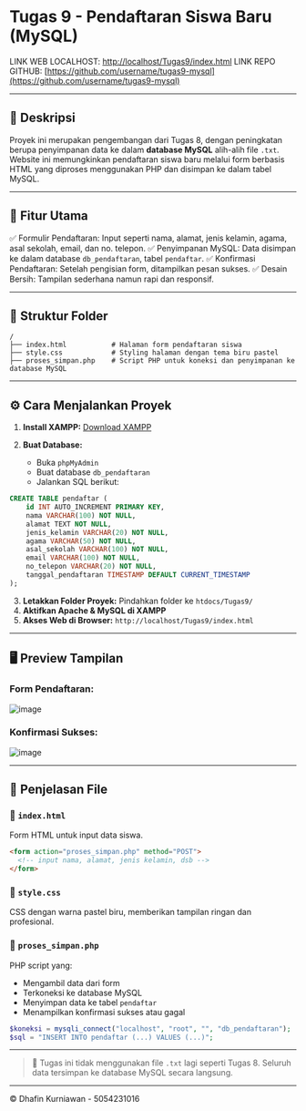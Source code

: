 # Tugas 9 - Pendaftaran Siswa Baru (MySQL)

LINK WEB LOCALHOST: [http://localhost/Tugas9/index.html](http://localhost/Tugas9/index.html)
LINK REPO GITHUB: [https://github.com/username/tugas9-mysql](https://github.com/username/tugas9-mysql)

---

## 📄 Deskripsi

Proyek ini merupakan pengembangan dari Tugas 8, dengan peningkatan berupa penyimpanan data ke dalam **database MySQL** alih-alih file `.txt`. Website ini memungkinkan pendaftaran siswa baru melalui form berbasis HTML yang diproses menggunakan PHP dan disimpan ke dalam tabel MySQL.

---

## 🚀 Fitur Utama

✅ Formulir Pendaftaran: Input seperti nama, alamat, jenis kelamin, agama, asal sekolah, email, dan no. telepon.
✅ Penyimpanan MySQL: Data disimpan ke dalam database `db_pendaftaran`, tabel `pendaftar`.
✅ Konfirmasi Pendaftaran: Setelah pengisian form, ditampilkan pesan sukses.
✅ Desain Bersih: Tampilan sederhana namun rapi dan responsif.

---

## 📁 Struktur Folder

```
/
├── index.html           # Halaman form pendaftaran siswa
├── style.css            # Styling halaman dengan tema biru pastel
├── proses_simpan.php    # Script PHP untuk koneksi dan penyimpanan ke database MySQL
```

---

## ⚙️ Cara Menjalankan Proyek

1. **Install XAMPP:** [Download XAMPP](https://www.apachefriends.org/index.html)
2. **Buat Database:**

   * Buka `phpMyAdmin`
   * Buat database `db_pendaftaran`
   * Jalankan SQL berikut:

```sql
CREATE TABLE pendaftar (
    id INT AUTO_INCREMENT PRIMARY KEY,
    nama VARCHAR(100) NOT NULL,
    alamat TEXT NOT NULL,
    jenis_kelamin VARCHAR(20) NOT NULL,
    agama VARCHAR(50) NOT NULL,
    asal_sekolah VARCHAR(100) NOT NULL,
    email VARCHAR(100) NOT NULL,
    no_telepon VARCHAR(20) NOT NULL,
    tanggal_pendaftaran TIMESTAMP DEFAULT CURRENT_TIMESTAMP
);
```

3. **Letakkan Folder Proyek:** Pindahkan folder ke `htdocs/Tugas9/`
4. **Aktifkan Apache & MySQL di XAMPP**
5. **Akses Web di Browser:** `http://localhost/Tugas9/index.html`

---

## 🖥️ Preview Tampilan

### Form Pendaftaran:

![image](https://github.com/user-attachments/assets/d426c1d9-90de-4b34-850a-a8664704890c)

### Konfirmasi Sukses:

![image](https://github.com/user-attachments/assets/4d2b43d3-d6e3-48c9-980f-175dd752f92b)

---

## 🧩 Penjelasan File

### 🔹 `index.html`

Form HTML untuk input data siswa.

```html
<form action="proses_simpan.php" method="POST">
  <!-- input nama, alamat, jenis kelamin, dsb -->
</form>
```

### 🔹 `style.css`

CSS dengan warna pastel biru, memberikan tampilan ringan dan profesional.

### 🔹 `proses_simpan.php`

PHP script yang:

* Mengambil data dari form
* Terkoneksi ke database MySQL
* Menyimpan data ke tabel `pendaftar`
* Menampilkan konfirmasi sukses atau gagal

```php
$koneksi = mysqli_connect("localhost", "root", "", "db_pendaftaran");
$sql = "INSERT INTO pendaftar (...) VALUES (...)";
```

---

> 📌 Tugas ini tidak menggunakan file `.txt` lagi seperti Tugas 8. Seluruh data tersimpan ke database MySQL secara langsung.

---

© Dhafin Kurniawan - 5054231016
